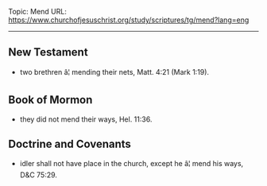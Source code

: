 Topic: Mend
URL: https://www.churchofjesuschrist.org/study/scriptures/tg/mend?lang=eng

---

## New Testament

- two brethren â¦ mending their nets, Matt. 4:21 (Mark 1:19).

## Book of Mormon

- they did not mend their ways, Hel. 11:36.

## Doctrine and Covenants

- idler shall not have place in the church, except he â¦ mend his ways, D&C 75:29.

